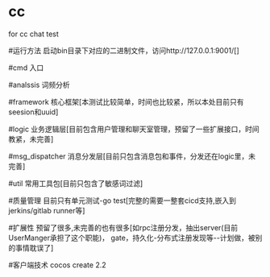 # cc
for cc chat test

#运行方法
启动bin目录下对应的二进制文件，访问http://127.0.0.1:9001/[]

#cmd
入口

#analssis
词频分析

#framework
核心框架[本测试比较简单，时间也比较紧，所以本处目前只有seesion和uuid]

#logic
业务逻辑层[目前包含用户管理和聊天室管理，预留了一些扩展接口，时间教紧，未完善]

#msg_dispatcher
消息分发层[目前只包含消息包和事件，分发还在logic里，未完善]

#util
常用工具包[目前只包含了敏感词过滤]

#质量管理
目前只有单元测试-go test[完整的需要一整套cicd支持,嵌入到jerkins/gitlab runner等]

#扩展性
预留了很多,未完善的也有很多[如rpc注册分发，抽出server(目前UserManger承担了这个职能)， gate，持久化-分布式注册发现等--计划做，被别的事情耽误了]

#客户端技术
cocos create 2.2